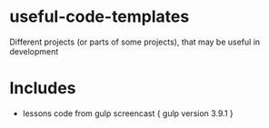 # useful-code-templates
Different projects (or parts of some projects), that may be useful in development

# Includes
- lessons code from gulp screencast { gulp version 3.9.1 }

